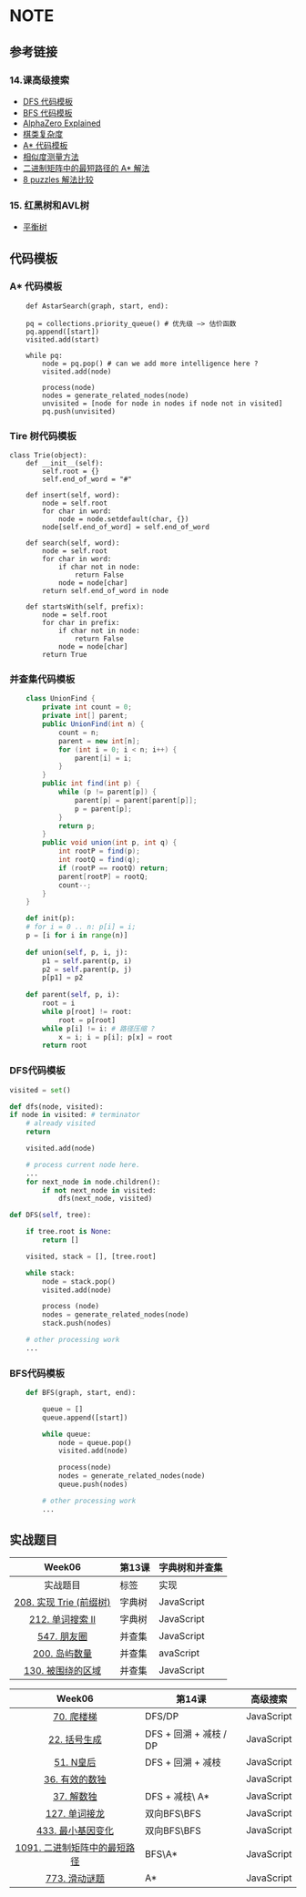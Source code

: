 # NOTE

## 	参考链接 
### 14.课高级搜索
* [DFS 代码模板](http://shimo.im/docs/ddgwCccJQKxkrcTq/)
* [BFS 代码模板](http://shimo.im/docs/P8TqKHGKt3ytkYYd/)
* [AlphaZero Explained](https://nikcheerla.github.io/deeplearningschool/2018/01/01/AlphaZero-Explained/)
* [棋类复杂度](https://en.wikipedia.org/wiki/Game_complexity)
* [A* 代码模板](https://shimo.im/docs/CXvjHyWhpQcxXjcw/)
* [相似度测量方法](https://dataaspirant.com/2015/04/11/five-most-popular-similarity-measures-implementation-in-python/)
* [二进制矩阵中的最短路径的 A* 解法](https://leetcode.com/problems/shortest-path-in-binary-matrix/discuss/313347/A*-search-in-Python)
* [8 puzzles 解法比较](https://zxi.mytechroad.com/blog/searching/8-puzzles-bidirectional-astar-vs-bidirectional-bfs/)
### 15. 红黑树和AVL树
* [平衡树](https://en.wikipedia.org/wiki/Self-balancing_binary_search_tree)

## 代码模板
### A* 代码模板
```
    def AstarSearch(graph, start, end):

	pq = collections.priority_queue() # 优先级 —> 估价函数
	pq.append([start]) 
	visited.add(start)

	while pq: 
		node = pq.pop() # can we add more intelligence here ?
		visited.add(node)

		process(node) 
		nodes = generate_related_nodes(node) 
   		unvisited = [node for node in nodes if node not in visited]
		pq.push(unvisited)
```
### Tire 树代码模板
```
class Trie(object):
	def __init__(self): 
		self.root = {} 
		self.end_of_word = "#" 
 
	def insert(self, word): 
		node = self.root 
		for char in word: 
			node = node.setdefault(char, {}) 
		node[self.end_of_word] = self.end_of_word 
 
	def search(self, word): 
		node = self.root 
		for char in word: 
			if char not in node: 
				return False 
			node = node[char] 
		return self.end_of_word in node 
 
	def startsWith(self, prefix): 
		node = self.root 
		for char in prefix: 
			if char not in node: 
				return False 
			node = node[char] 
		return True
```

### 并查集代码模板
```Java
	class UnionFind { 
		private int count = 0; 
		private int[] parent; 
		public UnionFind(int n) { 
			count = n; 
			parent = new int[n]; 
			for (int i = 0; i < n; i++) { 
				parent[i] = i;
			}
		} 
		public int find(int p) { 
			while (p != parent[p]) { 
				parent[p] = parent[parent[p]]; 
				p = parent[p]; 
			}
			return p; 
		}
		public void union(int p, int q) { 
			int rootP = find(p); 
			int rootQ = find(q); 
			if (rootP == rootQ) return; 
			parent[rootP] = rootQ; 
			count--;
		}
	}
```
```Python
	def init(p): 
	# for i = 0 .. n: p[i] = i; 
	p = [i for i in range(n)] 
 
	def union(self, p, i, j): 
		p1 = self.parent(p, i) 
		p2 = self.parent(p, j) 
		p[p1] = p2 
	
	def parent(self, p, i): 
		root = i 
		while p[root] != root: 
			root = p[root] 
		while p[i] != i: # 路径压缩 ?
			x = i; i = p[i]; p[x] = root 
		return root
```

### DFS代码模板
```Python
visited = set() 

def dfs(node, visited):
if node in visited: # terminator
	# already visited 
	return 

	visited.add(node) 

	# process current node here. 
	...
	for next_node in node.children(): 
		if not next_node in visited: 
			dfs(next_node, visited)
```
```Python
def DFS(self, tree): 

	if tree.root is None: 
		return [] 

	visited, stack = [], [tree.root]

	while stack: 
		node = stack.pop() 
		visited.add(node)

		process (node) 
		nodes = generate_related_nodes(node) 
		stack.push(nodes) 

	# other processing work 
	...
```

### BFS代码模板
```Python
	def BFS(graph, start, end):

		queue = [] 
		queue.append([start]) 

		while queue: 
			node = queue.pop() 
			visited.add(node)

			process(node) 
			nodes = generate_related_nodes(node) 
			queue.push(nodes)

		# other processing work 
		...
```

## 实战题目
| Week06 | 第13课 | 字典树和并查集 |
| :---: | --- | --- |
|实战题目|标签 |实现
| [208. 实现 Trie (前缀树)](https://leetcode-cn.com/problems/implement-trie-prefix-tree/solution/) | 字典树 | JavaScript |
| [212. 单词搜索 II](https://leetcode-cn.com/problems/word-search-ii/)  | 字典树 | JavaScript |
| [547. 朋友圈](https://leetcode-cn.com/problems/friend-circles/) | 并查集 | JavaScript |
| [200. 岛屿数量](https://leetcode-cn.com/problems/number-of-islands/) | 并查集 | avaScript |
| [130. 被围绕的区域](https://leetcode-cn.com/problems/surrounded-regions/) | 并查集 | JavaScript | 

| Week06 | 第14课 | 高级搜索 |
| :---: | --- | --- |
| [70. 爬楼梯](https://leetcode-cn.com/problems/climbing-stairs/) | DFS/DP| JavaScript |
| [22. 括号生成](https://leetcode-cn.com/problems/generate-parentheses/) | DFS + 回溯 + 减枝 / DP | JavaScript |
| [51. N皇后](https://leetcode-cn.com/problems/n-queens/) | DFS + 回溯 + 减枝 | JavaScript |
| [36. 有效的数独](https://leetcode-cn.com/problems/valid-sudoku/description/) | | JavaScript |
| [37. 解数独](https://leetcode-cn.com/problems/sudoku-solver/#/description) | DFS + 减枝\ A* |  JavaScript |
| [127. 单词接龙](https://leetcode-cn.com/problems/word-ladder/) | 双向BFS\BFS | JavaScript |
| [433. 最小基因变化](https://leetcode-cn.com/problems/minimum-genetic-mutation/) | 双向BFS\BFS | JavaScript |
| [1091. 二进制矩阵中的最短路径](https://leetcode-cn.com/problems/shortest-path-in-binary-matrix/) | BFS\A* | JavaScript |
| [773. 滑动谜题](https://leetcode-cn.com/problems/sliding-puzzle/) | A* | JavaScript |

